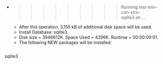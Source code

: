 * >>>>>>>>> Running inst-min-con-xtra-sqlite3.sh ...
  * After this operation, 3,155 kB of additional disk space will be used.
  * Install Database: sqlite3.
  * Disk size = 3946612K. Space Used = 4296K. Runtime = 00:00:00:01.
  * The following NEW packages will be installed:
  ```bash
sqlite3
  ```
